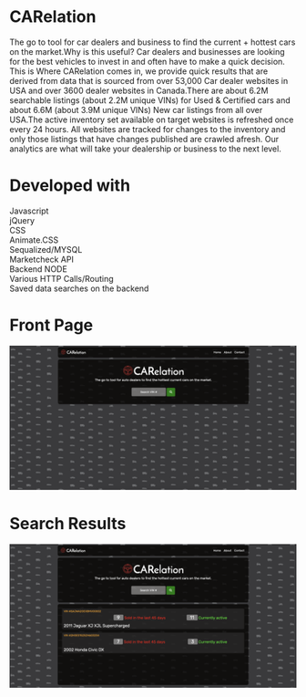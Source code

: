 # CARelation

The go to tool for car dealers and business to find the current + hottest cars on the market.Why is this useful? Car dealers and businesses are looking for the best vehicles to invest in and often have to make a quick decision. This is Where CARelation comes in, we provide quick  results that are derived from data that is sourced from over 53,000 Car dealer websites in USA and over 3600 dealer websites in Canada.There are about 6.2M searchable listings (about 2.2M unique VINs) for Used & Certified cars and about 6.6M (about 3.9M unique VINs) New car listings from all over USA.The active inventory set available on target websites is refreshed once every 24 hours. All websites are tracked for changes to the inventory and only those listings that have changes published are crawled afresh. Our analytics are what will take your dealership or business to the next level.

# Developed with

Javascript<br/>
jQuery<br/>
CSS<br/>
Animate.CSS<br/>
Sequalized/MYSQL<br/>
Marketcheck API<br/>
Backend NODE<br/>
Various HTTP Calls/Routing<br/>
Saved data searches on the backend<br/>

# Front Page
![alt text](frontpage.png "Front Page")

# Search Results 
![alt text](Search.png "Search Page")


